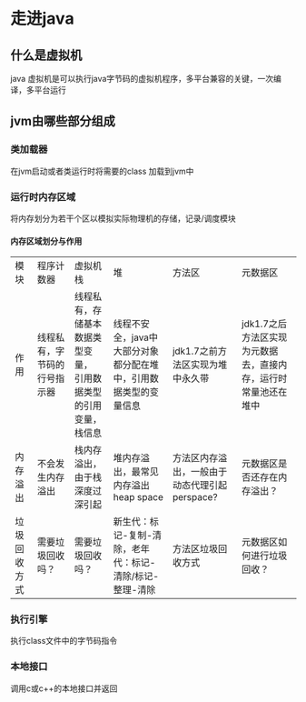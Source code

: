 # 走进java
## 什么是虚拟机
java 虚拟机是可以执行java字节码的虚拟机程序，多平台兼容的关键，一次编译，多平台运行
## jvm由哪些部分组成
### 类加载器
在jvm启动或者类运行时将需要的class 加载到jvm中
### 运行时内存区域
将内存划分为若干个区以模拟实际物理机的存储，记录/调度模块
#### 内存区域划分与作用
<table>
<tr>
<td>模块</td>
<td>程序计数器</td>
<td>虚拟机栈</td>
<td>堆</td>
<td>方法区</td>
<td>元数据区</td>
</tr>
<tr>
<td>作用</td>
<td>线程私有，字节码的行号指示器</td>
<td>线程私有，存储基本数据类型变量，<br/>引用数据类型的引用变量，栈信息</td>
<td>线程不安全，java中大部分对象都分配在堆中，引用数据类型的变量信息</td>
<td>jdk1.7之前方法区实现为堆中永久带</td>
<td>jdk1.7之后方法区实现为元数据去，直接内存，运行时常量池还在堆中</td>
</tr>
<tr>
<td>内存溢出</td>
<td>不会发生内存溢出</td>
<td>栈内存溢出，由于栈深度过深引起</td>
<td>堆内存溢出，最常见内存溢出 heap space</td>
<td>方法区内存溢出，一般由于动态代理引起 perspace?</td>
<td>元数据区是否还存在内存溢出？</td>
</tr>
<tr>
<td>垃圾回收方式</td>
<td>需要垃圾回收吗？</td>
<td>需要垃圾回收吗？</td>
<td>新生代：标记-复制-清除，老年代：标记-清除/标记-整理-清除</td>
<td>方法区垃圾回收方式</td>
<td>元数据区如何进行垃圾回收？</td>
</tr>
</table>

### 执行引擎
执行class文件中的字节码指令
### 本地接口
调用c或c++的本地接口并返回

